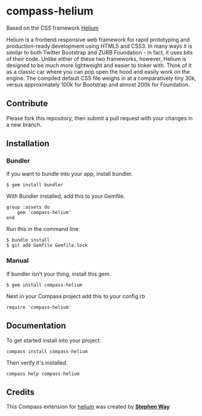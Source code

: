 # compass-helium

Based on the CSS framework [Helium](https://github.com/cbrauckmuller/helium)

Helium is a frontend responsive web framework for rapid prototyping and production-ready development using HTML5 and CSS3. In many ways it is similar to both Twitter Bootstrap and ZURB Foundation - in fact, it uses bits of their code. Unlike either of these two frameworks, however, Helium is designed to be much more lightweight and easier to tinker with. Think of it as a classic car where you can pop open the hood and easily work on the engine. The compiled default CSS file weighs in at a comparatively tiny 30k, versus approximately 100k for Bootstrap and almost 200k for Foundation.

## Contribute
Please fork this repository, then submit a pull request with your changes in a new branch.

## Installation

### Bundler
If you want to bundle into your app, install bundler.

	$ gem install bundler

With Bundler installed, add this to your Gemfile.

	group :assets do
		gem 'compass-helium'
	end

Run this in the command line:

	$ bundle install
	$ git add Gemfile Gemfile.lock

### Manual
If bundler isn't your thing, install this gem.

	$ gem install compass-helium

Next in your Compass project add this to your config.rb

	require 'compass-helium'

## Documentation

To get started install into your project.

	compass install compass-helium

Then verify it's installed.

	compass help compass-helium

## Credits

This Compass extension for [helium](https://github.com/cbrauckmuller/helium) was created by **[Stephen Way](https://twitter.com/stephencway)**
